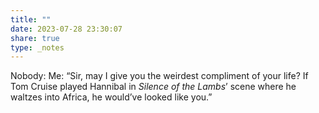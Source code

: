 ```yaml
---
title: ""
date: 2023-07-28 23:30:07
share: true
type: _notes
---
```

Nobody: 
Me: “Sir, may I give you the weirdest compliment of your life? If Tom Cruise played Hannibal in _Silence of the Lambs_’ scene where he waltzes into Africa, he would’ve looked like you.”

